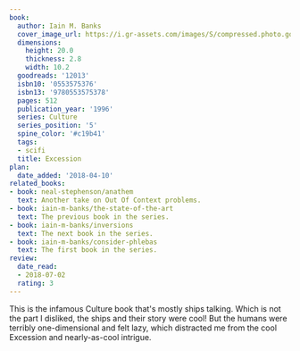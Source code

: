 ```yaml
---
book:
  author: Iain M. Banks
  cover_image_url: https://i.gr-assets.com/images/S/compressed.photo.goodreads.com/books/1288930712l/12013._SX98_.jpg
  dimensions:
    height: 20.0
    thickness: 2.8
    width: 10.2
  goodreads: '12013'
  isbn10: '0553575376'
  isbn13: '9780553575378'
  pages: 512
  publication_year: '1996'
  series: Culture
  series_position: '5'
  spine_color: '#c19b41'
  tags:
  - scifi
  title: Excession
plan:
  date_added: '2018-04-10'
related_books:
- book: neal-stephenson/anathem
  text: Another take on Out Of Context problems.
- book: iain-m-banks/the-state-of-the-art
  text: The previous book in the series.
- book: iain-m-banks/inversions
  text: The next book in the series.
- book: iain-m-banks/consider-phlebas
  text: The first book in the series.
review:
  date_read:
  - 2018-07-02
  rating: 3
---
```


This is the infamous Culture book that's mostly ships talking. Which is not the part I disliked, the ships and their
story were cool! But the humans were terribly one-dimensional and felt lazy, which distracted me from the cool Excession
and nearly-as-cool intrigue.
